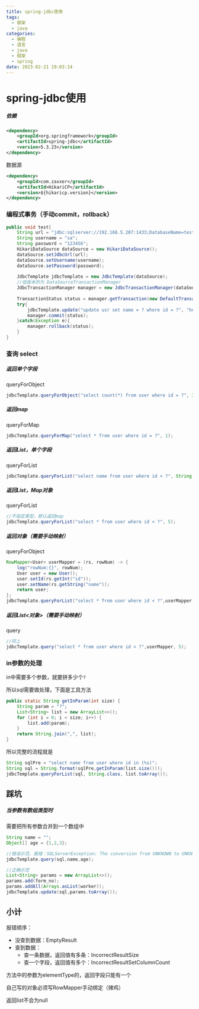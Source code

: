 ```yaml
---
title: spring-jdbc使用
tags:
  - 框架
  - java
categories:
  - 编程
  - 语言
  - java
  - 框架
  - spring
date: 2023-02-21 19:03:14
---
```


# spring-jdbc使用

##### 依赖

```xml
<dependency>
    <groupId>org.springframework</groupId>
    <artifactId>spring-jdbc</artifactId>
    <version>5.3.23</version>
</dependency>
```

数据源

```xml
<dependency>
    <groupId>com.zaxxer</groupId>
    <artifactId>HikariCP</artifactId>
    <version>${hikaricp.version}</version>
</dependency>
```

### 编程式事务（手动commit，rollback）

```java
public void test{
    String url = "jdbc:sqlserver://192.168.5.207:1433;DatabaseName=test";
    String username = "sa";
    String password = "123456";
    HikariDataSource dataSource = new HikariDataSource();
    dataSource.setJdbcUrl(url);
    dataSource.setUsername(username);
    dataSource.setPassword(password);
    
    JdbcTemplate jdbcTemplate = new JdbcTemplate(dataSource);
    //低版本的为 DataSourceTransactionManager
	JdbcTransactionManager manager = new JdbcTransactionManager(dataSource);
    
    TransactionStatus status = manager.getTransaction(new DefaultTransactionDefinition());
	try{
		jdbcTemplate.update("update usr set name = ? where id = ?", "hello", 1);
        manager.commit(status);
	}catch(Exception e){
		manager.rollback(status);
	}
}
```

### 查询 select

##### 返回单个字段

queryForObject

```java
jdbcTemplate.queryForObject("select count(*) from user where id = ?", Integer.class, 1); 
```

##### 返回map

queryForMap

```java
jdbcTemplate.queryForMap("select * from user where id = ?", 1);
```

##### 返回List，单个字段

queryForList

```java
jdbcTemplate.queryForList("select name from user where id < ?", String.class, 5);
```

##### 返回List，Map对象

queryForList

```java
//不指定类型，默认返回map
jdbcTemplate.queryForList("select * from user where id < ?", 5);
```

##### 返回对象（需要手动映射）

queryForObject

```java
RowMapper<User> userMapper = (rs, rowNum) -> {
    log("rowNum:{}", rowNum);
    User user = new User();
    user.setId(rs.getInt("id"));
    user.setName(rs.getString("name"));
    return user;
};
jdbcTemplate.queryForList("select * from user where id < ?",userMapper, 5);
```

##### 返回List<对象>（需要手动映射）

query

```java
//同上
jdbcTemplate.query("select * from user where id < ?",userMapper, 5);
```

### in参数的处理

in中需要多个参数，就要拼多少个`?`

所以sql需要做处理，下面是工具方法

```java
public static String getInParam(int size) {
    String param = "?";
    List<String> list = new ArrayList<>();
    for (int i = 0; i < size; i++) {
        list.add(param);
    }
    return String.join(",", list);
}
```

所以完整的流程就是

```java
String sqlPre = "select name from user where id in (%s)";
String sql = String.format(sqlPre,getInParam(list.size()));
jdbcTemplate.queryForList(sql, String.class, list.toArray());
```

## 踩坑

##### 当参数有数组类型时

需要把所有参数合并到一个数组中

```java
String name = "";
Object[] age = {1,2,3};

//错误示范，报错：SQLServerException: The conversion from UNKNOWN to UNKNOWN is unsupported.
jdbcTemplate.query(sql,name,age);

//正确示范
List<String> params = new ArrayList<>();
params.add(form_no);
params.addAll(Arrays.asList(worker));
jdbcTemplate.update(sql,params.toArray());
```



## 小计

报错顺序：

- 没查到数据：EmptyResult
- 查到数据：
  - 查一条数据，返回值有多条：IncorrectResultSize
  - 查一个字段，返回值有多个：IncorrectResultSetColumnCount

方法中的参数为elementType的，返回字段只能有一个

自己写的对象必须写RowMapper手动绑定（辣鸡）

返回list不会为null